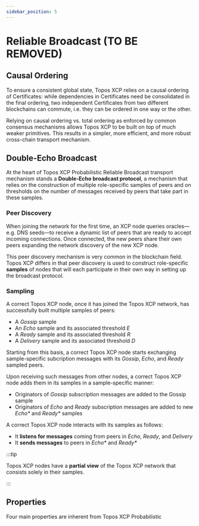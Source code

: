 ```yaml
---
sidebar_position: 5
---
```


# Reliable Broadcast (TO BE REMOVED)

## Causal Ordering

To ensure a consistent global state, Topos XCP relies on a causal ordering of Certificates: while dependencies in Certificates need be consolidated in the final ordering, two independent Certificates from two different blockchains can commute, i.e. they can be ordered in one way or the other.

Relying on causal ordering vs. total ordering as enforced by common consensus mechanisms allows Topos XCP to be built on top of much weaker primitives. This results in a simpler, more efficient, and more robust cross-chain transport mechanism.

## Double-Echo Broadcast

At the heart of Topos XCP Probabilistic Reliable Broadcast transport mechanism stands a **Double-Echo broadcast protocol**, a mechanism that relies on the construction of multiple role-specific samples of peers and on thresholds on the number of messages received by peers that take part in these samples.

### Peer Discovery

When joining the network for the first time, an XCP node queries oracles—e.g. DNS seeds—to receive a dynamic list of peers that are ready to accept incoming connections. Once connected, the new peers share their own peers expanding the network discovery of the new XCP node.

This peer discovery mechanism is very common in the blockchain field. Topos XCP differs in that peer discovery is used to construct role-specific **samples** of nodes that will each participate in their own way in setting up the broadcast protocol.

### Sampling

A correct Topos XCP node, once it has joined the Topos XCP network, has successfully built multiple samples of peers:

- A _Gossip_ sample
- An _Echo_ sample and its associated threshold $E$
- A _Ready_ sample and its associated threshold $R$
- A _Delivery_ sample and its associated threshold $D$

Starting from this basis, a correct Topos XCP node starts exchanging sample-specific subcription messages with its _Gossip_, _Echo_, and _Ready_ sampled peers.

Upon receiving such messages from other nodes, a correct Topos XCP node adds them in its samples in a sample-specific manner:

- Originators of _Gossip_ subscription messages are added to the Gossip sample
- Originators of _Echo_ and _Ready_ subscription messages are added to new _Echo\*_ and _Ready\*_ samples

A correct Topos XCP node interacts with its samples as follows:

- It **listens for messages** coming from peers in _Echo_, _Ready_, and _Delivery_
- It **sends messages** to peers in _Echo\*_ and _Ready\*_

:::tip

Topos XCP nodes have a **partial view** of the Topox XCP network that consists solely in their samples.

:::

## Properties

Four main properties are inherent from Topos XCP Probabilistic
